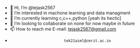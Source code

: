 - 👋 Hi, I’m @tejask2567
- 👀 I’m interested in machone learning and data managment
- 🌱 I’m currently learning c,c++,python [yeah its hectic]
- 💞️ I’m looking to collaborate on none for now maybe in future
- 📫 How to reach me E-mail: tejask2567@gmail.com
-                             tek21aiml@cmrit.ac.in

<!---
tejask2567/tejask2567 is a ✨ special ✨ repository because its `README.md` (this file) appears on your GitHub profile.
You can click the Preview link to take a look at your changes.
--->
